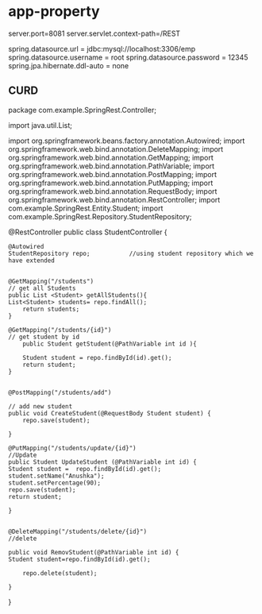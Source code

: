 # app-property


server.port=8081
server.servlet.context-path=/REST

spring.datasource.url = jdbc:mysql://localhost:3306/emp
spring.datasource.username = root
spring.datasource.password = 12345
spring.jpa.hibernate.ddl-auto = none




CURD
------------------------------------------------------------

package com.example.SpringRest.Controller;

import java.util.List;

import org.springframework.beans.factory.annotation.Autowired;
import org.springframework.web.bind.annotation.DeleteMapping;
import org.springframework.web.bind.annotation.GetMapping;
import org.springframework.web.bind.annotation.PathVariable;
import org.springframework.web.bind.annotation.PostMapping;
import org.springframework.web.bind.annotation.PutMapping;
import org.springframework.web.bind.annotation.RequestBody;
import org.springframework.web.bind.annotation.RestController;
import com.example.SpringRest.Entity.Student;
import com.example.SpringRest.Repository.StudentRepository;

@RestController
public class StudentController {
	
	@Autowired
	StudentRepository repo;           //using student repository which we have extended
	

	@GetMapping("/students")                                      			// get all Students
	public List	<Student> getAllStudents(){	
	List<Student> students= repo.findAll();	
		return students;			
	}
	 	
	@GetMapping("/students/{id}")											                      // get student by id
		public Student getStudent(@PathVariable int id ){
		
		Student student = repo.findById(id).get();		
		return student;
	}
	

	@PostMapping("/students/add")
																			// add new student
	public void CreateStudent(@RequestBody Student student) {	
		repo.save(student);
			
	}
		
	@PutMapping("/students/update/{id}")                                 //Update
	public Student UpdateStudent (@PathVariable int id) {
	Student student =  repo.findById(id).get();
	student.setName("Anushka");
	student.setPercentage(90);
	repo.save(student);
	return student;
		
	}
	
		
	@DeleteMapping("/students/delete/{id}")					                  //delete
	
	public void RemovStudent(@PathVariable int id) {
	Student student=repo.findById(id).get();
		
		repo.delete(student);
			
	}

}


